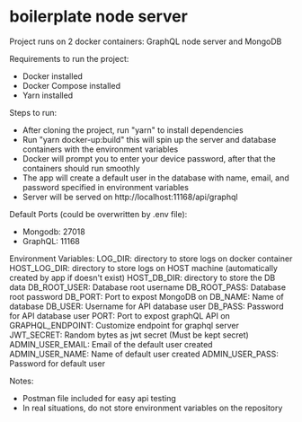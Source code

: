# boilerplate node server
Project runs on 2 docker containers: GraphQL node server and MongoDB

Requirements to run the project:

- Docker installed
- Docker Compose installed
- Yarn installed

Steps to run:

- After cloning the project, run "yarn" to install dependencies
- Run "yarn docker-up:build" this will spin up the server and database containers with the environment variables
- Docker will prompt you to enter your device password, after that the containers should run smoothly
- The app will create a default user in the database with name, email, and password specified in environment variables
- Server will be served on http://localhost:11168/api/graphql

Default Ports (could be overwritten by .env file):

- Mongodb: 27018
- GraphQL: 11168

Environment Variables: 
LOG_DIR: directory to store logs on docker container
HOST_LOG_DIR: directory to store logs on HOST machine (automatically created by app if doesn't exist)
HOST_DB_DIR: directory to store the DB data
DB_ROOT_USER: Database root username
DB_ROOT_PASS: Database root password
DB_PORT: Port to expost MongoDB on
DB_NAME: Name of database
DB_USER: Username for API database user
DB_PASS: Password for API database user
PORT: Port to expost graphQL API on
GRAPHQL_ENDPOINT: Customize endpoint for graphql server
JWT_SECRET: Random bytes as jwt secret (Must be kept secret)
ADMIN_USER_EMAIL: Email of the default user created
ADMIN_USER_NAME: Name of default user created
ADMIN_USER_PASS: Password for default user

Notes:

- Postman file included for easy api testing
- In real situations, do not store environment variables on the repository

